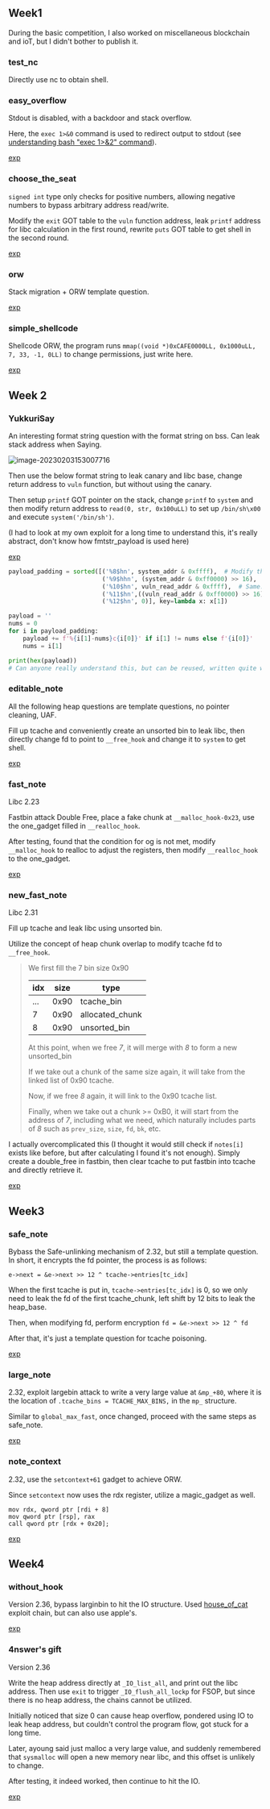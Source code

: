 ## Week1

During the basic competition, I also worked on miscellaneous blockchain and ioT, but I didn't bother to publish it.

### test_nc

Directly use nc to obtain shell.

### easy_overflow

Stdout is disabled, with a backdoor and stack overflow.

Here, the `exec 1>&0` command is used to redirect output to stdout (see [understanding bash "exec 1>&2" command](https://stackoverflow.com/questions/8888251/understanding-bash-exec-12-command)).

[exp](https://github.com/MuelNova/NovaNo1r-pwn-challenges/blob/main/HGame2023/week1/pwn/easy_overflow/exp.py)

### choose_the_seat

`signed int` type only checks for positive numbers, allowing negative numbers to bypass arbitrary address read/write.

Modify the `exit` GOT table to the `vuln` function address, leak `printf` address for libc calculation in the first round, rewrite `puts` GOT table to get shell in the second round.

[exp](https://github.com/MuelNova/NovaNo1r-pwn-challenges/blob/main/HGame2023/week1/pwn/choose_the_seat/exp.py)

### orw

Stack migration + ORW template question.

[exp](https://github.com/MuelNova/NovaNo1r-pwn-challenges/blob/main/HGame2023/week1/pwn/orw/exp.py)

### simple_shellcode

Shellcode ORW, the program runs `mmap((void *)0xCAFE0000LL, 0x1000uLL, 7, 33, -1, 0LL)` to change permissions, just write here.

[exp](https://github.com/MuelNova/NovaNo1r-pwn-challenges/blob/main/HGame2023/week1/pwn/simple_shellcode/exp.py)

## Week 2

### YukkuriSay

An interesting format string question with the format string on bss. Can leak stack address when Saying.

![image-20230203153007716](https://oss.nova.gal/img/image-20230203153007716.png)

Then use the below format string to leak canary and libc base, change return address to `vuln` function, but without using the canary.

Then setup `printf` GOT pointer on the stack, change `printf` to `system` and then modify return address to `read(0, str, 0x100uLL)` to set up `/bin/sh\x00` and execute `system('/bin/sh')`.

(I had to look at my own exploit for a long time to understand this, it's really abstract, don't know how fmtstr_payload is used here)

[exp](https://github.com/MuelNova/NovaNo1r-pwn-challenges/blob/main/HGame2023/week2/pwn/YukkuriSay/exp.py)

```python
payload_padding = sorted([('%8$hn', system_addr & 0xffff),	# Modify the last two digits <-> p64(printf_got)
                          ('%9$hhn', (system_addr & 0xff0000) >> 16),	# Modify the third from the end <-> p64(printrf_got+2)
                          ('%10$hn', vuln_read_addr & 0xffff),	# Same...
                          ('%11$hn',((vuln_read_addr & 0xff0000) >> 16)),
                          ('%12$hn', 0)], key=lambda x: x[1])

payload = ''
nums = 0
for i in payload_padding:
    payload += f'%{i[1]-nums}c{i[0]}' if i[1] != nums else f'{i[0]}'
    nums = i[1]

print(hex(payload))
# Can anyone really understand this, but can be reused, written quite well (laughs)
```

### editable_note

All the following heap questions are template questions, no pointer cleaning, UAF.

Fill up tcache and conveniently create an unsorted bin to leak libc, then directly change fd to point to `__free_hook` and change it to `system` to get shell.

[exp](https://github.com/MuelNova/NovaNo1r-pwn-challenges/blob/main/HGame2023/week2/pwn/editable_note/exp.py)

### fast_note

Libc 2.23

Fastbin attack Double Free, place a fake chunk at `__malloc_hook-0x23`, use the one_gadget filled in `__realloc_hook`.

After testing, found that the condition for og is not met, modify `__malloc_hook` to realloc to adjust the registers, then modify `__realloc_hook` to the one_gadget.

[exp](https://github.com/MuelNova/NovaNo1r-pwn-challenges/blob/main/HGame2023/week2/pwn/fast_note/exp.py)

### new_fast_note

Libc 2.31

Fill up tcache and leak libc using unsorted bin.

Utilize the concept of heap chunk overlap to modify tcache fd to `__free_hook`.

> We first fill the 7 bin size 0x90
>
> | idx | size | type            |
> | --- | ---- | --------------- |
> | ... | 0x90 | tcache_bin      |
> | 7   | 0x90 | allocated_chunk |
> | 8   | 0x90 | unsorted_bin    |
>
> At this point, when we free _7_, it will merge with _8_ to form a new unsorted_bin
>
> If we take out a chunk of the same size again, it will take from the linked list of 0x90 tcache.
>
> Now, if we free _8_ again, it will link to the 0x90 tcache list.
>
> Finally, when we take out a chunk >= 0xB0, it will start from the address of _7_, including what we need, which naturally includes parts of _8_ such as `prev_size`, `size`, `fd`, `bk`, etc.

I actually overcomplicated this (I thought it would still check if `notes[i]` exists like before, but after calculating I found it's not enough). Simply create a double_free in fastbin, then clear tcache to put fastbin into tcache and directly retrieve it.

[exp](https://github.com/MuelNova/NovaNo1r-pwn-challenges/blob/main/HGame2023/week2/pwn/new_fast_note/exp.py)

## Week3

### safe_note

Bybass the Safe-unlinking mechanism of 2.32, but still a template question. In short, it encrypts the fd pointer, the process is as follows:

`e->next = &e->next >> 12 ^ tcache->entries[tc_idx]`

When the first tcache is put in, `tcache->entries[tc_idx]` is 0, so we only need to leak the fd of the first tcache_chunk, left shift by 12 bits to leak the heap_base.

Then, when modifying fd, perform encryption `fd = &e->next >> 12 ^ fd`

After that, it's just a template question for tcache poisoning.

[exp](https://github.com/MuelNova/NovaNo1r-pwn-challenges/blob/main/HGame2023/week3/pwn/safe_note/exp.py)

### large_note

2.32, exploit largebin attack to write a very large value at `&mp_+80`, where it is the location of `.tcache_bins = TCACHE_MAX_BINS,` in the `mp_` structure.

Similar to `global_max_fast`, once changed, proceed with the same steps as safe_note.

[exp](https://github.com/MuelNova/NovaNo1r-pwn-challenges/blob/main/HGame2023/week3/pwn/large_note/exp.py)

### note_context

2.32, use the `setcontext+61` gadget to achieve ORW.

Since `setcontext` now uses the rdx register, utilize a magic_gadget as well.

```assembly
mov rdx, qword ptr [rdi + 8]
mov qword ptr [rsp], rax
call qword ptr [rdx + 0x20];
```

[exp](https://github.com/MuelNova/NovaNo1r-pwn-challenges/blob/main/HGame2023/week3/pwn/note_context/exp.py)

## Week4

### without_hook

Version 2.36, bypass larginbin to hit the IO structure. Used [house_of_cat](https://bbs.kanxue.com/thread-273895.htm) exploit chain, but can also use apple's.

[exp](https://github.com/MuelNova/NovaNo1r-pwn-challenges/blob/main/HGame2023/week4/pwn/without_hook/exp.py)

### 4nswer's gift

Version 2.36

Write the heap address directly at `_IO_list_all`, and print out the libc address. Then use `exit` to trigger `_IO_flush_all_lockp` for FSOP, but since there is no heap address, the chains cannot be utilized.

Initially noticed that size 0 can cause heap overflow, pondered using IO to leak heap address, but couldn't control the program flow, got stuck for a long time.

Later, ayoung said just malloc a very large value, and suddenly remembered that `sysmalloc` will open a new memory near libc, and this offset is unlikely to change.

After testing, it indeed worked, then continue to hit the IO.

[exp](https://github.com/MuelNova/NovaNo1r-pwn-challenges/blob/main/HGame2023/week4/pwn/4nswer's%20gift/exp.py)

<!-- AI -->
